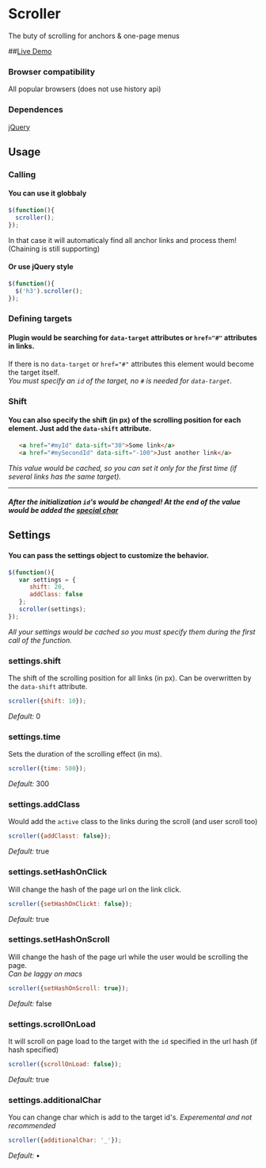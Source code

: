 Scroller
========
The buty of scrolling for anchors & one-page menus

##<a href="http://gerrproger.github.io/Scroller/" target="_blank">Live Demo</a>

### Browser compatibility
All popular browsers (does not use history api)

### Dependences
[jQuery](http://jquery.com/)

## Usage
### Calling
#### You can use it globbaly
```javascript
$(function(){
  scroller();
});
```
In that case it will automaticaly find all anchor links and process them! (Chaining is still supporting)
#### Or use jQuery style
```javascript
$(function(){
  $('h3').scroller();
});
```
### Defining targets
#### Plugin would be searching for `data-target` attributes or `href="#"` attributes in links.
If there is no `data-target` or `href="#"` attributes this element would become the target itself.<br/>
_You must specify an `id` of the target, no `#` is needed for `data-target`._

### Shift
#### You can also specify the shift (in px) of the scrolling position for each element. Just add the `data-shift` attribute.
```html
   <a href="#myId" data-sift="30">Some link</a>
   <a href="#mySecondId" data-sift="-100">Just another link</a>
```
_This value would be caсhed, so you can set it only for the first time (if several links has the same target)._
  
-------
#### _After the initialization `id`'s would be changed! At the end of the value would be added the [special char](#settingsadditionalchar)_


## Settings
#### You can pass the settings object to customize the behavior.
```javascript
$(function(){
   var settings = {
      shift: 20,
      addClass: false
   };
   scroller(settings);
});
```
_All your settings would be cached so you must specify them during the first call of the function._

### settings.shift
The shift of the scrolling position for all links (in px). Can be overwritten by the `data-shift` attribute.
```javascript
scroller({shift: 10});
```
*Default:* 0

### settings.time
Sets the duration of the scrolling effect (in ms).
```javascript
scroller({time: 500});
```
*Default:* 300

### settings.addClass
Would add the `active` class to the links during the scroll (and user scroll too)
```javascript
scroller({addClasst: false});
```
*Default:* true

### settings.setHashOnClick
Will change the hash of the page url on the link click.
```javascript
scroller({setHashOnClickt: false});
```
*Default:* true

### settings.setHashOnScroll
Will change the hash of the page url while the user would be scrolling the page.<br/>
_Can be laggy on macs_
```javascript
scroller({setHashOnScroll: true});
```
*Default:* false

### settings.scrollOnLoad
It will scroll on page load to the target with the `id` specified in the url hash (if hash specified)
```javascript
scroller({scrollOnLoad: false});
```
*Default:* true

### settings.additionalChar
You can change char which is add to the target id's.
_Experemental and not recommended_
```javascript
scroller({additionalChar: '_'});
```
*Default:* •
